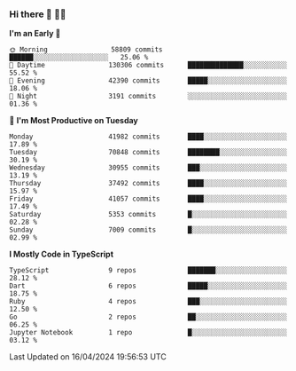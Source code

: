 ### Hi there 👋 🧑‍💻



<!--START_SECTION:waka-->
**I'm an Early 🐤** 

```text
🌞 Morning                58809 commits       ██████░░░░░░░░░░░░░░░░░░░   25.06 % 
🌆 Daytime                130306 commits      ██████████████░░░░░░░░░░░   55.52 % 
🌃 Evening                42390 commits       █████░░░░░░░░░░░░░░░░░░░░   18.06 % 
🌙 Night                  3191 commits        ░░░░░░░░░░░░░░░░░░░░░░░░░   01.36 % 
```
📅 **I'm Most Productive on Tuesday** 

```text
Monday                   41982 commits       ████░░░░░░░░░░░░░░░░░░░░░   17.89 % 
Tuesday                  70848 commits       ████████░░░░░░░░░░░░░░░░░   30.19 % 
Wednesday                30955 commits       ███░░░░░░░░░░░░░░░░░░░░░░   13.19 % 
Thursday                 37492 commits       ████░░░░░░░░░░░░░░░░░░░░░   15.97 % 
Friday                   41057 commits       ████░░░░░░░░░░░░░░░░░░░░░   17.49 % 
Saturday                 5353 commits        █░░░░░░░░░░░░░░░░░░░░░░░░   02.28 % 
Sunday                   7009 commits        █░░░░░░░░░░░░░░░░░░░░░░░░   02.99 % 
```


**I Mostly Code in TypeScript** 

```text
TypeScript               9 repos             ███████░░░░░░░░░░░░░░░░░░   28.12 % 
Dart                     6 repos             █████░░░░░░░░░░░░░░░░░░░░   18.75 % 
Ruby                     4 repos             ███░░░░░░░░░░░░░░░░░░░░░░   12.50 % 
Go                       2 repos             ██░░░░░░░░░░░░░░░░░░░░░░░   06.25 % 
Jupyter Notebook         1 repo              █░░░░░░░░░░░░░░░░░░░░░░░░   03.12 % 
```




 Last Updated on 16/04/2024 19:56:53 UTC
<!--END_SECTION:waka-->


